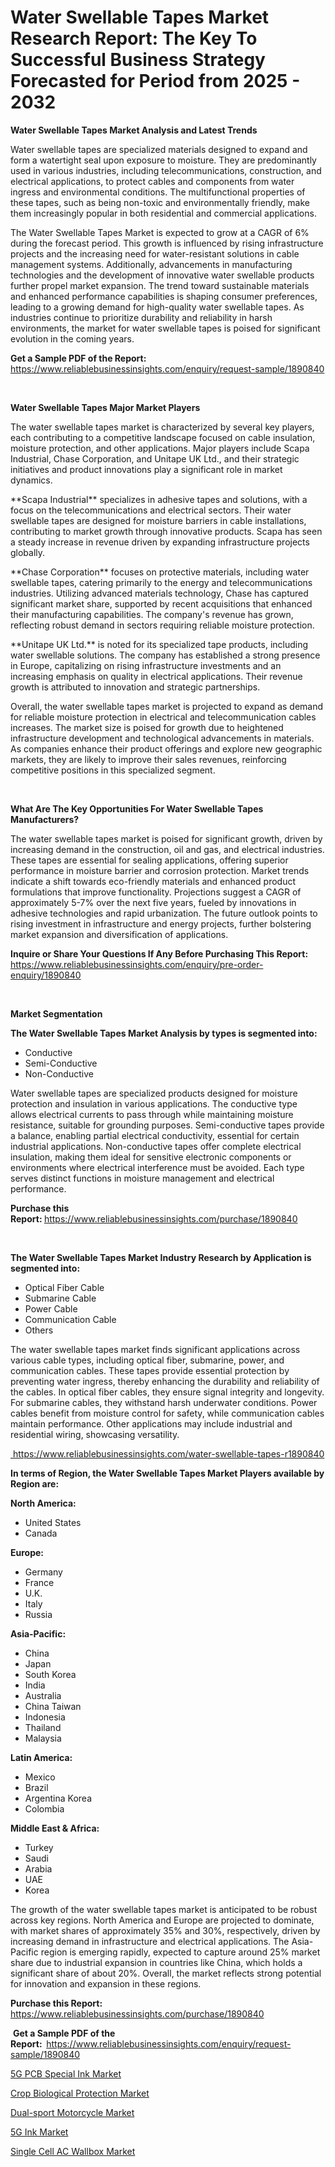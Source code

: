 <p><h1>Water Swellable Tapes Market Research Report: The Key To Successful Business Strategy Forecasted for Period from 2025 - 2032</h1></p><p><strong>Water Swellable Tapes Market Analysis and Latest Trends</strong></p>
<p><p>Water swellable tapes are specialized materials designed to expand and form a watertight seal upon exposure to moisture. They are predominantly used in various industries, including telecommunications, construction, and electrical applications, to protect cables and components from water ingress and environmental conditions. The multifunctional properties of these tapes, such as being non-toxic and environmentally friendly, make them increasingly popular in both residential and commercial applications.</p><p>The Water Swellable Tapes Market is expected to grow at a CAGR of 6% during the forecast period. This growth is influenced by rising infrastructure projects and the increasing need for water-resistant solutions in cable management systems. Additionally, advancements in manufacturing technologies and the development of innovative water swellable products further propel market expansion. The trend toward sustainable materials and enhanced performance capabilities is shaping consumer preferences, leading to a growing demand for high-quality water swellable tapes. As industries continue to prioritize durability and reliability in harsh environments, the market for water swellable tapes is poised for significant evolution in the coming years.</p></p>
<p><strong>Get a Sample PDF of the Report:&nbsp;</strong> <a href="https://www.reliablebusinessinsights.com/enquiry/request-sample/1890840?utm_campaign=1091&utm_medium=2&utm_source=Github&utm_content=ia&utm_term=04022025&utm_id=water-swellable-tapes">https://www.reliablebusinessinsights.com/enquiry/request-sample/1890840</a></p>
<p>&nbsp;</p>
<p><strong>Water Swellable Tapes Major Market Players</strong></p>
<p><p>The water swellable tapes market is characterized by several key players, each contributing to a competitive landscape focused on cable insulation, moisture protection, and other applications. Major players include Scapa Industrial, Chase Corporation, and Unitape UK Ltd., and their strategic initiatives and product innovations play a significant role in market dynamics.</p><p>**Scapa Industrial** specializes in adhesive tapes and solutions, with a focus on the telecommunications and electrical sectors. Their water swellable tapes are designed for moisture barriers in cable installations, contributing to market growth through innovative products. Scapa has seen a steady increase in revenue driven by expanding infrastructure projects globally.</p><p>**Chase Corporation** focuses on protective materials, including water swellable tapes, catering primarily to the energy and telecommunications industries. Utilizing advanced materials technology, Chase has captured significant market share, supported by recent acquisitions that enhanced their manufacturing capabilities. The company's revenue has grown, reflecting robust demand in sectors requiring reliable moisture protection.</p><p>**Unitape UK Ltd.** is noted for its specialized tape products, including water swellable solutions. The company has established a strong presence in Europe, capitalizing on rising infrastructure investments and an increasing emphasis on quality in electrical applications. Their revenue growth is attributed to innovation and strategic partnerships.</p><p>Overall, the water swellable tapes market is projected to expand as demand for reliable moisture protection in electrical and telecommunication cables increases. The market size is poised for growth due to heightened infrastructure development and technological advancements in materials. As companies enhance their product offerings and explore new geographic markets, they are likely to improve their sales revenues, reinforcing competitive positions in this specialized segment.</p></p>
<p>&nbsp;</p>
<p><strong>What Are The Key Opportunities For Water Swellable Tapes Manufacturers?</strong></p>
<p><p>The water swellable tapes market is poised for significant growth, driven by increasing demand in the construction, oil and gas, and electrical industries. These tapes are essential for sealing applications, offering superior performance in moisture barrier and corrosion protection. Market trends indicate a shift towards eco-friendly materials and enhanced product formulations that improve functionality. Projections suggest a CAGR of approximately 5-7% over the next five years, fueled by innovations in adhesive technologies and rapid urbanization. The future outlook points to rising investment in infrastructure and energy projects, further bolstering market expansion and diversification of applications.</p></p>
<p><strong>Inquire or Share Your Questions If Any Before Purchasing This Report:</strong> <a href="https://www.reliablebusinessinsights.com/enquiry/pre-order-enquiry/1890840?utm_campaign=1091&utm_medium=2&utm_source=Github&utm_content=ia&utm_term=04022025&utm_id=water-swellable-tapes">https://www.reliablebusinessinsights.com/enquiry/pre-order-enquiry/1890840</a></p>
<p>&nbsp;</p>
<p><strong>Market Segmentation</strong></p>
<p><strong>The Water Swellable Tapes Market Analysis by types is segmented into:</strong></p>
<p><ul><li>Conductive</li><li>Semi-Conductive</li><li>Non-Conductive</li></ul></p>
<p><p>Water swellable tapes are specialized products designed for moisture protection and insulation in various applications. The conductive type allows electrical currents to pass through while maintaining moisture resistance, suitable for grounding purposes. Semi-conductive tapes provide a balance, enabling partial electrical conductivity, essential for certain industrial applications. Non-conductive tapes offer complete electrical insulation, making them ideal for sensitive electronic components or environments where electrical interference must be avoided. Each type serves distinct functions in moisture management and electrical performance.</p></p>
<p><strong>Purchase this Report:&nbsp;</strong><a href="https://www.reliablebusinessinsights.com/purchase/1890840?utm_campaign=1091&utm_medium=2&utm_source=Github&utm_content=ia&utm_term=04022025&utm_id=water-swellable-tapes">https://www.reliablebusinessinsights.com/purchase/1890840</a></p>
<p>&nbsp;</p>
<p><strong>The Water Swellable Tapes Market Industry Research by Application is segmented into:</strong></p>
<p><ul><li>Optical Fiber Cable</li><li>Submarine Cable</li><li>Power Cable</li><li>Communication Cable</li><li>Others</li></ul></p>
<p><p>The water swellable tapes market finds significant applications across various cable types, including optical fiber, submarine, power, and communication cables. These tapes provide essential protection by preventing water ingress, thereby enhancing the durability and reliability of the cables. In optical fiber cables, they ensure signal integrity and longevity. For submarine cables, they withstand harsh underwater conditions. Power cables benefit from moisture control for safety, while communication cables maintain performance. Other applications may include industrial and residential wiring, showcasing versatility.</p></p>
<p><a href="https://www.reliablebusinessinsights.com/water-swellable-tapes-r1890840?utm_campaign=1091&utm_medium=2&utm_source=Github&utm_content=ia&utm_term=04022025&utm_id=water-swellable-tapes">&nbsp;https://www.reliablebusinessinsights.com/water-swellable-tapes-r1890840</a></p>
<p><strong>In terms of Region, the Water Swellable Tapes Market Players available by Region are:</strong></p>
<p>
    <p> <strong> North America: </strong>
        <ul>
            <li>United States</li>
            <li>Canada</li>
        </ul>
        </p> 
    <p> <strong> Europe: </strong>
        <ul>
            <li>Germany</li>
            <li>France</li>
            <li>U.K.</li>
            <li>Italy</li>
            <li>Russia</li>
        </ul>
        </p> 
    <p> <strong> Asia-Pacific: </strong>
        <ul>
            <li>China</li>
            <li>Japan</li>
            <li>South Korea</li>
            <li>India</li>
            <li>Australia</li>
            <li>China Taiwan</li>
            <li>Indonesia</li>
            <li>Thailand</li>
            <li>Malaysia</li>
        </ul>
        </p> 
    <p> <strong> Latin America: </strong>
        <ul>
            <li>Mexico</li>
            <li>Brazil</li>
            <li>Argentina Korea</li>
            <li>Colombia</li>
        </ul>
        </p> 
    <p> <strong> Middle East & Africa: </strong>
        <ul>
            <li>Turkey</li>
            <li>Saudi</li>
            <li>Arabia</li>
            <li>UAE</li>
            <li>Korea</li>
        </ul>
    </p>
    </p>
<p><p>The growth of the water swellable tapes market is anticipated to be robust across key regions. North America and Europe are projected to dominate, with market shares of approximately 35% and 30%, respectively, driven by increasing demand in infrastructure and electrical applications. The Asia-Pacific region is emerging rapidly, expected to capture around 25% market share due to industrial expansion in countries like China, which holds a significant share of about 20%. Overall, the market reflects strong potential for innovation and expansion in these regions.</p></p>
<p><strong>Purchase this Report: </strong><a href="https://www.reliablebusinessinsights.com/purchase/1890840?utm_campaign=1091&utm_medium=2&utm_source=Github&utm_content=ia&utm_term=04022025&utm_id=water-swellable-tapes">https://www.reliablebusinessinsights.com/purchase/1890840</a></p>
<p>&nbsp;<strong>Get a Sample PDF of the Report:&nbsp;&nbsp;</strong><a href="https://www.reliablebusinessinsights.com/enquiry/request-sample/1890840?utm_campaign=1091&utm_medium=2&utm_source=Github&utm_content=ia&utm_term=04022025&utm_id=water-swellable-tapes">https://www.reliablebusinessinsights.com/enquiry/request-sample/1890840</a></p>
<p><strong></strong></p>
<p><p><a href="https://github.com/raffadongraffadong/Market-Research-Report-List-1/blob/main/5g-pcb-special-ink-market.md?utm_campaign=1091&utm_medium=2&utm_source=Github&utm_content=ia&utm_term=04022025&utm_id=water-swellable-tapes">5G PCB Special Ink Market</a></p><p><a href="https://www.linkedin.com/pulse/anticipated-cagr-104-crop-biological-protection-market-6epnc?utm_campaign=1091&utm_medium=2&utm_source=Github&utm_content=ia&utm_term=04022025&utm_id=water-swellable-tapes">Crop Biological Protection Market</a></p><p><a href="https://www.linkedin.com/pulse/dual-sport-motorcycle-market-scopeexpected-see-significant-tzinc?utm_campaign=1091&utm_medium=2&utm_source=Github&utm_content=ia&utm_term=04022025&utm_id=water-swellable-tapes">Dual-sport Motorcycle Market</a></p><p><a href="https://github.com/njockebogris/Market-Research-Report-List-1/blob/main/5g-ink-market.md?utm_campaign=1091&utm_medium=2&utm_source=Github&utm_content=ia&utm_term=04022025&utm_id=water-swellable-tapes">5G Ink Market</a></p><p><a href="https://www.linkedin.com/pulse/comprehensive-single-cell-ac-wallbox-report-industry-analysis-uu5ac?utm_campaign=1091&utm_medium=2&utm_source=Github&utm_content=ia&utm_term=04022025&utm_id=water-swellable-tapes">Single Cell AC Wallbox Market</a></p></p>